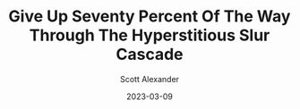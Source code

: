 ---
layout: podcast
title: "Give Up Seventy Percent Of The Way Through The Hyperstitious Slur Cascade"
author: Scott Alexander
description: https://astralcodexten.substack.com/p/give-up-seventy-percent-of-the-way
date: 2023-03-09
length: 3602557
duration: 900
guid: give-up-seventy-percent-of-the-way
---